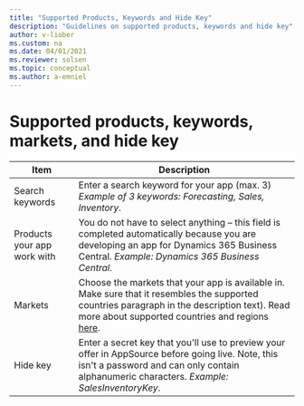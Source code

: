 ```yaml
---
title: "Supported Products, Keywords and Hide Key"
description: "Guidelines on supported products, keywords and hide key"
author: v-liober
ms.custom: na
ms.date: 04/01/2021
ms.reviewer: solsen
ms.topic: conceptual
ms.author: a-emniel
---
```


# Supported products, keywords, markets, and hide key

| Item| Description |
|-------------|--------------|
Search keywords | Enter a search keyword for your app (max. 3) *Example of 3 keywords:* *Forecasting, Sales, Inventory*.|
|Products your app work with | You do not have to select anything – this field is completed automatically because you are developing an app for Dynamics 365 Business Central. *Example:* *Dynamics 365 Business Central*. |
Markets | Choose the markets that your app is available in. Make sure that it resembles the supported countries paragraph in the description text). Read more about supported countries and regions [here](../../compliance/apptest-countries-and-translations.md).
Hide key| Enter a secret key that you'll use to preview your offer in AppSource before going live. Note, this isn't a password and can only contain alphanumeric characters. *Example:* *SalesInventoryKey*.